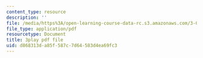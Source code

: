 ```yaml
---
content_type: resource
description: ''
file: /media/https%3A/open-learning-course-data-rc.s3.amazonaws.com/3-054-cellular-solids-structure-properties-and-applications-spring-2015/d868313da85f587c7d64583d4ea69fc3_WiFahA1iAv4.pdf
file_type: application/pdf
resourcetype: Document
title: 3play pdf file
uid: d868313d-a85f-587c-7d64-583d4ea69fc3
---
```

